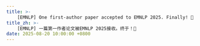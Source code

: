 ```yaml
---
title: >-
    [EMNLP] One first-author paper accepted to EMNLP 2025. Finally! 🎉
title_zh: >-
    [EMNLP] 一篇第一作者论文被EMNLP 2025接收。终于！🎉
date: 2025-08-20 10:00:00 +0800
---
```

